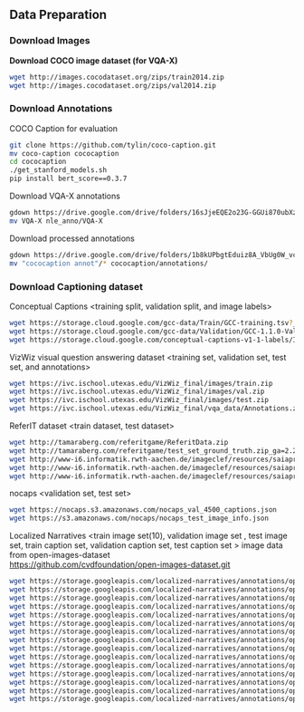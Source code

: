 ## Data Preparation

### Download Images 

**Download COCO image dataset (for VQA-X)**

~~~bash
wget http://images.cocodataset.org/zips/train2014.zip
wget http://images.cocodataset.org/zips/val2014.zip
~~~

### Download Annotations

COCO Caption for evaluation

~~~bash
git clone https://github.com/tylin/coco-caption.git
mv coco-caption cococaption
cd cococaption
./get_stanford_models.sh
pip install bert_score==0.3.7
~~~

Download VQA-X annotations

~~~bash
gdown https://drive.google.com/drive/folders/16sJjeEQE2o23G-GGUi870ubXzJjdRDua --folder
mv VQA-X nle_anno/VQA-X
~~~

Download processed annotations

~~~bash
gdown https://drive.google.com/drive/folders/1b8kUPbgtEduiz8A_VbUg0W_vca7PyXsZ --folder
mv "cococaption annot"/* cococaption/annotations/ 
~~~

### Download Captioning dataset


Conceptual Captions
<training split, validation split, and image labels>
~~~bash
wget https://storage.cloud.google.com/gcc-data/Train/GCC-training.tsv?_ga=2.191230122.-1896153081.1529438250
wget https://storage.cloud.google.com/gcc-data/Validation/GCC-1.1.0-Validation.tsv?_ga=2.141047602.-1896153081.1529438250
wget https://storage.cloud.google.com/conceptual-captions-v1-1-labels/Image_Labels_Subset_Train_GCC-Labels-training.tsv?_ga=2.234395421.-20118413.1607637118
~~~
VizWiz visual question answering dataset 
<training set, validation set, test set, and annotations>
~~~bash
wget https://ivc.ischool.utexas.edu/VizWiz_final/images/train.zip
wget https://ivc.ischool.utexas.edu/VizWiz_final/images/val.zip
wget https://ivc.ischool.utexas.edu/VizWiz_final/images/test.zip
wget https://ivc.ischool.utexas.edu/VizWiz_final/vqa_data/Annotations.zip
~~~
ReferIT dataset
<train dataset, test dataset>
~~~bash
wget http://tamaraberg.com/referitgame/ReferitData.zip
wget http://tamaraberg.com/referitgame/test_set_ground_truth.zip_ga=2.234395421.-20118413.1607637118
wget http://www-i6.informatik.rwth-aachen.de/imageclef/resources/saiaprtc12/saiaprtc12ok.part1.rar
wget http://www-i6.informatik.rwth-aachen.de/imageclef/resources/saiaprtc12/saiaprtc12ok.part2.rar
wget http://www-i6.informatik.rwth-aachen.de/imageclef/resources/saiaprtc12/saiaprtc12ok.part3.rar
~~~
nocaps
<validation set, test set>
~~~bash
wget https://nocaps.s3.amazonaws.com/nocaps_val_4500_captions.json
wget https://s3.amazonaws.com/nocaps/nocaps_test_image_info.json
~~~
Localized Narratives
<train image set(10), validation image set , test image set, train caption set, validation caption set, test caption set >
image data from open-images-dataset\
https://github.com/cvdfoundation/open-images-dataset.git

~~~bash
wget https://storage.googleapis.com/localized-narratives/annotations/open_images_train_v6_localized_narratives-00000-of-00010.jsonl
wget https://storage.googleapis.com/localized-narratives/annotations/open_images_train_v6_localized_narratives-00001-of-00010.jsonl
wget https://storage.googleapis.com/localized-narratives/annotations/open_images_train_v6_localized_narratives-00002-of-00010.jsonl
wget https://storage.googleapis.com/localized-narratives/annotations/open_images_train_v6_localized_narratives-00003-of-00010.jsonl
wget https://storage.googleapis.com/localized-narratives/annotations/open_images_train_v6_localized_narratives-00004-of-00010.jsonl
wget https://storage.googleapis.com/localized-narratives/annotations/open_images_train_v6_localized_narratives-00005-of-00010.jsonl
wget https://storage.googleapis.com/localized-narratives/annotations/open_images_train_v6_localized_narratives-00006-of-00010.jsonl
wget https://storage.googleapis.com/localized-narratives/annotations/open_images_train_v6_localized_narratives-00007-of-00010.jsonl
wget https://storage.googleapis.com/localized-narratives/annotations/open_images_train_v6_localized_narratives-00008-of-00010.jsonl
wget https://storage.googleapis.com/localized-narratives/annotations/open_images_train_v6_localized_narratives-00009-of-00010.jsonl
wget https://storage.googleapis.com/localized-narratives/annotations/open_images_validation_localized_narratives.jsonl
wget https://storage.googleapis.com/localized-narratives/annotations/open_images_test_localized_narratives.jsonl
wget https://storage.googleapis.com/localized-narratives/annotations/open_images_train_v6_captions.jsonl
wget https://storage.googleapis.com/localized-narratives/annotations/open_images_validation_captions.jsonl
wget https://storage.googleapis.com/localized-narratives/annotations/open_images_test_captions.jsonl
~~~

